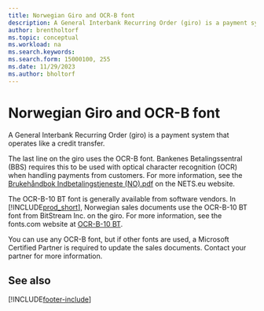 ```yaml
---
title: Norwegian Giro and OCR-B font
description: A General Interbank Recurring Order (giro) is a payment system that operates like a credit transfer.
author: brentholtorf
ms.topic: conceptual
ms.workload: na
ms.search.keywords:
ms.search.form: 15000100, 255
ms.date: 11/29/2023
ms.author: bholtorf
---
```

# Norwegian Giro and OCR-B font
A General Interbank Recurring Order (giro) is a payment system that operates like a credit transfer.  

The last line on the giro uses the OCR-B font. Bankenes Betalingssentral (BBS) requires this to be used with optical character recognition (OCR) when handling payments from customers. For more information, see the [Brukehåndbok Indbetalingstjeneste (NO).pdf](https://www.nets.eu/no-nb/SiteCollectionDocuments/Egiro/Brukehåndbok%20Innbetalingstjenestene%20(NO).pdf) on the NETS.eu website.  

The OCR-B-10 BT font is generally available from software vendors. In [!INCLUDE[prod_short](../../includes/prod_short.md)], Norwegian sales documents use the OCR-B-10 BT font from BitStream Inc. on the giro. For more information, see the fonts.com website at [OCR-B-10 BT](https://www.fonts.com/font/bitstream/ocr-b-bt/10).  

You can use any OCR-B font, but if other fonts are used, a Microsoft Certified Partner is required to update the sales documents. Contact your partner for more information.  

## See also


[!INCLUDE[footer-include](../../includes/footer-banner.md)]